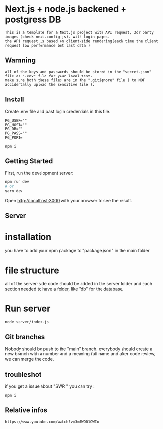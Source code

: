 # Next.js + node.js backened + postgress DB

    This is a template for a Next.js project with API request, 3dr party images (check next.config.js). with login pages.
    the API request is based on client-side rendering(each time the client request low performance but last data )

## Warnning

    all of the keys and passwords should be stored in the "secret.json" file or ".env" file for your local test.
    make sure both these files are in the ".gitignore" file ( to NOT accidentally upload the sensitive file ).

## Install

Create .env file and past login credentials in this file.

```
PG_USER=""
PG_HOST=""
PG_DB=""
PG_PASS=""
PG_PORT=
```

```
npm i
```

## Getting Started

First, run the development server:

```bash
npm run dev
# or
yarn dev
```

Open [http://localhost:3000](http://localhost:3000) with your browser to see the result.

## Server

# installation

you have to add your npm package to "package.json" in the main folder

# file structure

all of the server-side code should be added in the server folder and each section needed to have a folder, like "db" for the database.

# Run server

```
node server/index.js
```

## Git branches

Nobody should be push to the "main" branch.
everybody should create a new branch with a number and a meaning full name and after code review, we can merge the code.

## troubleshot

if you get a issue about "SWR " you can try :

```
npm i

```


## Relative infos 
    https://www.youtube.com/watch?v=3mlWO01OWIo
    
